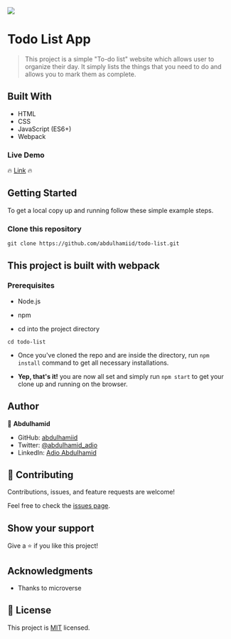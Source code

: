 ![](https://img.shields.io/badge/Microverse-blueviolet)

# Todo List App

> This project is a simple "To-do list" website which allows user to organize their day. It simply lists the things that you need to do and allows you to mark them as complete.


## Built With

- HTML
- CSS 
- JavaScript (ES6+)
- Webpack

### Live Demo 

🔥 [Link](https://abdulhamiid.github.io/todo-list) 🔥

## Getting Started

To get a local copy up and running follow these simple example steps.

### Clone this repository

```
git clone https://github.com/abdulhamiid/todo-list.git
```

## This project is built with webpack 
### Prerequisites

- Node.js
- npm

- cd into the project directory
```terminal
cd todo-list
```
- Once you've cloned the repo and are inside the directory, run `npm install` 
command to get all necessary installations.

- **Yep, that's it!** you are now all set and simply run `npm start` to get your clone up and running on the browser.


## Author

👤 **Abdulhamid**

- GitHub: [abdulhamiid](https://github.com/abdulhamiid)
- Twitter: [@abdulhamid_adio](https://twitter.com/abdulhamid_adio)
- LinkedIn: [Adio Abdulhamid](www.linkedin.com/in/abdulhamid-adio)

## 🤝 Contributing

Contributions, issues, and feature requests are welcome!

Feel free to check the [issues page](https://github.com/abdulhamiid/todo-list/issues).

## Show your support

Give a ⭐️ if you like this project!

## Acknowledgments

- Thanks to microverse

## 📝 License

This project is [MIT](./MIT.md) licensed.
